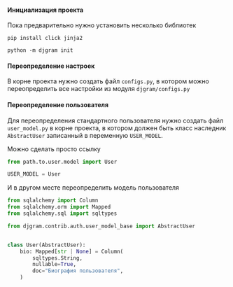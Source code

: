 #### Инициализация проекта

Пока предварительно нужно установить несколько библиотек
```shell
pip install click jinja2
```

```shell
python -m djgram init
```


#### Переопределение настроек

В корне проекта нужно создать файл `configs.py`,
в котором можно переопределить все настройки из модуля `djgram/configs.py`


#### Переопределение пользователя

Для переопределения стандартного пользователя нужно создать файл `user_model.py` в корне проекта,
в котором должен быть класс наследник `AbstractUser` записанный в переменную `USER_MODEL`.

Можно сделать просто ссылку

```python
from path.to.user.model import User

USER_MODEL = User
```

И в другом месте переопределить модель пользователя

```python
from sqlalchemy import Column
from sqlalchemy.orm import Mapped
from sqlalchemy.sql import sqltypes

from djgram.contrib.auth.user_model_base import AbstractUser


class User(AbstractUser):
    bio: Mapped[str | None] = Column(
        sqltypes.String,
        nullable=True,
        doc="Биография пользователя",
    )
```